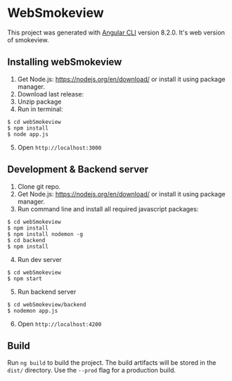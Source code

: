 # WebSmokeview

This project was generated with [Angular CLI](https://github.com/angular/angular-cli) version 8.2.0. It's web version of smokeview. 

## Installing webSmokeview
1. Get Node.js: https://nodejs.org/en/download/ or install it using package manager.
2. Download last release: 
3. Unzip package
4. Run in terminal:
```
$ cd webSmokeview
$ npm install
$ node app.js
```
5. Open ``http://localhost:3000``

## Development & Backend server
1. Clone git repo.
2. Get Node.js: https://nodejs.org/en/download/ or install it using package manager.
3. Run command line and install all required javascript packages:
```
$ cd webSmokeview
$ npm install
$ npm install nodemon -g
$ cd backend
$ npm install
```
4. Run dev server
```
$ cd webSmokeview
$ npm start
```
5. Run backend server
```
$ cd webSmokeview/backend
$ nodemon app.js
```
6. Open ``http://localhost:4200``

## Build

Run `ng build` to build the project. The build artifacts will be stored in the `dist/` directory. Use the `--prod` flag for a production build.
